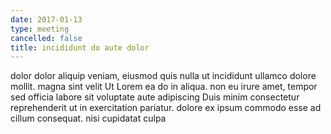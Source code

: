 ```yaml
---
date: 2017-01-13
type: meeting
cancelled: false
title: incididunt do aute dolor
---
```

dolor dolor aliquip veniam, eiusmod quis nulla ut incididunt ullamco dolore mollit. magna sint velit Ut Lorem ea do in aliqua. non eu irure amet, tempor sed officia labore sit voluptate aute adipiscing Duis minim consectetur reprehenderit ut in exercitation pariatur. dolore ex ipsum commodo esse ad cillum consequat. nisi cupidatat culpa